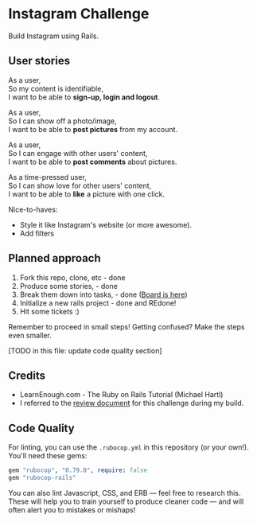 Instagram Challenge
===================
Build Instagram using Rails.

## User stories

As a user,  
So my content is identifiable,  
I want to be able to **sign-up, login and logout**.

As a user,    
So I can show off a photo/image,  
I want to be able to **post pictures** from my account.

As a user,  
So I can engage with other users' content,  
I want to be able to **post comments** about pictures.

As a time-pressed user,  
So I can show love for other users' content,  
I want to be able to **like** a picture with one click.

Nice-to-haves:  
- Style it like Instagram's website (or more awesome).
- Add filters

## Planned approach

1. Fork this repo, clone, etc - done
2. Produce some stories, - done
3. Break them down into tasks,  - done ([Board is here](https://github.com/BecaLParker/instagram-challenge/projects/1))
4. Initialize a new rails project - done and REdone!
5. Hit some tickets :)

Remember to proceed in small steps! Getting confused? Make the steps even smaller.

[TODO in this file: update code quality section]

## Credits
- LearnEnough.com - The Ruby on Rails Tutorial (Michael Hartl)
- I referred to the [review document](https://github.com/makersacademy/instagram-challenge) for this challenge during my build.
  
## Code Quality

For linting, you can use the `.rubocop.yml` in this repository (or your own!).
You'll need these gems:

```ruby
gem "rubocop", "0.79.0", require: false
gem "rubocop-rails"
```

You can also lint Javascript, CSS, and ERB — feel free to research this. These
will help you to train yourself to produce cleaner code — and will often alert
you to mistakes or mishaps!
